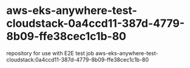 # aws-eks-anywhere-test-cloudstack-0a4ccd11-387d-4779-8b09-ffe38cec1c1b-80
repository for use with E2E test job aws-eks-anywhere-test-cloudstack:0a4ccd11-387d-4779-8b09-ffe38cec1c1b-80
